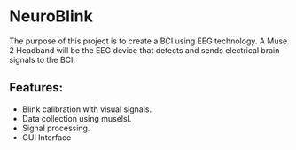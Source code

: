 # NeuroBlink
The purpose of this project is to create a BCI using EEG technology. A Muse 2 Headband will be the EEG device that detects and sends electrical brain signals to the BCI.

## Features:
- Blink calibration with visual signals.
- Data collection using muselsl. 
- Signal processing.
- GUI Interface

